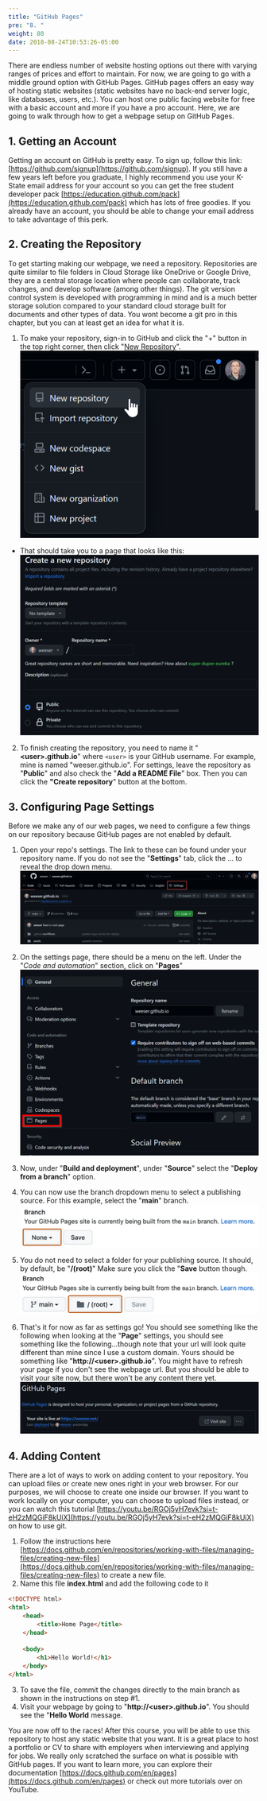 ```yaml
---
title: "GitHub Pages"
pre: "8. "
weight: 80
date: 2018-08-24T10:53:26-05:00
---
```


There are endless number of website hosting options out there with varying ranges of prices and effort to maintain. For now, we are going to go with a middle ground option with GitHub Pages. GitHub pages offers an easy way of hosting static websites (static websites have no back-end server logic, like databases, users, etc.). You can host one public facing website for free with a basic account and more if you have a pro account. Here, we are going to walk through how to get a webpage setup on GitHub Pages.

## 1. Getting an Account

Getting an account on GitHub is pretty easy. To sign up, follow this link: [https://github.com/signup](https://github.com/signup). If you still have a few years left before you graduate, I highly recommend you use your K-State email address for your account so you can get the free student developer pack [https://education.github.com/pack](https://education.github.com/pack) which has lots of free goodies. If you already have an account, you should be able to change your email address to take advantage of this perk.

## 2. Creating the Repository

To get starting making our webpage, we need a repository. Repositories are quite similar to file folders in Cloud Storage like OneDrive or Google Drive, they are a central storage location where people can collaborate, track changes, and develop software (among other things). The git version control system is developed with programming in mind and is a much better storage solution compared to your standard cloud storage built for documents and other types of data. You wont become a git pro in this chapter, but you can at least get an idea for what it is.

1. To make your repository, sign-in to GitHub and click the "+" button in the top right corner, then click "[New Repository](https://github.com/new)".
   ![Create New Repository](/images/hosting/new-repo-menu.png)

-   That should take you to a page that looks like this:
    ![New Repository](/images/hosting/new-repo-page.png)

2. To finish creating the repository, you need to name it "**\<user\>.github.io**" where `<user>` is your GitHub username. For example, mine is named "weeser.github.io". For settings, leave the repository as "**Public**" and also check the "**Add a README File**" box. Then you can click the **"Create repository**" button at the bottom.

## 3. Configuring Page Settings

Before we make any of our web pages, we need to configure a few things on our repository because GitHub pages are not enabled by default.

1. Open your repo's settings. The link to these can be found under your repository name. If you do not see the "**Settings**" tab, click the ... to reveal the drop down menu.
   ![Repository Settings](/images/hosting/settings-menu.png)

2. On the settings page, there should be a menu on the left. Under the "_Code and automation_" section, click on "**Pages**"
   ![Pages Settings Menu](/images/hosting/settings-menu-pages.png)

3. Now, under "**Build and deployment**", under "**Source**" select the "**Deploy from a branch**" option.
4. You can now use the branch dropdown menu to select a publishing source. For this example, select the "**main**" branch.
   ![Deploy from Branch](/images/hosting/pages-settings-build-branch.png)

5. You do not need to select a folder for your publishing source. It should, by default, be "**/(root)**" Make sure you click the "**Save** button though.
   ![Branch Folder](/images/hosting/pages-settings-build-branch-folder.png)

6. That's it for now as far as settings go! You should see something like the following when looking at the "**Page**" settings, you should see something like the following...though note that your url will look quite different than mine since I use a custom domain. Yours should be something like "**http://\<user\>.github.io**". You might have to refresh your page if you don't see the webpage url. But you should be able to visit your site now, but there won't be any content there yet.
   ![Site Live in Settings](/images/hosting/site-live.png)

## 4. Adding Content

There are a lot of ways to work on adding content to your repository. You can upload files or create new ones right in your web browser. For our purposes, we will choose to create one inside our browser. If you want to work locally on your computer, you can choose to upload files instead, or you can watch this tutorial [https://youtu.be/RGOj5yH7evk?si=t-eH2zMQGiF8kUiX](https://youtu.be/RGOj5yH7evk?si=t-eH2zMQGiF8kUiX) on how to use git.

1. Follow the instructions here [https://docs.github.com/en/repositories/working-with-files/managing-files/creating-new-files](https://docs.github.com/en/repositories/working-with-files/managing-files/creating-new-files) to create a new file.
2. Name this file **index.html** and add the following code to it

```html
<!DOCTYPE html>
<html>
    <head>
        <title>Home Page</title>
    </head>

    <body>
        <h1>Hello World!</h1>
    </body>
</html>
```

3. To save the file, commit the changes directly to the main branch as shown in the instructions on step #1.
4. Visit your webpage by going to "**http://\<user\>.github.io**". You should see the "**Hello World** message.

You are now off to the races! After this course, you will be able to use this repository to host any static website that you want. It is a great place to host a portfolio or CV to share with employers when interviewing and applying for jobs. We really only scratched the surface on what is possible with GitHub pages. If you want to learn more, you can explore their documentation [https://docs.github.com/en/pages](https://docs.github.com/en/pages) or check out more tutorials over on YouTube.
